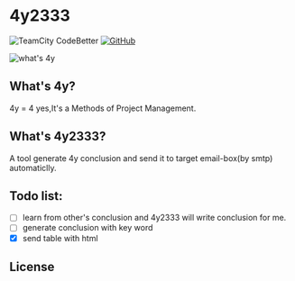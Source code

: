 # 4y2333
![TeamCity CodeBetter](https://img.shields.io/teamcity/codebetter/bt428.svg) [![GitHub](https://img.shields.io/github/license/mashape/apistatus.svg)](https://github.com/innnk/4y2333/blob/master/LICENSE)

![what's 4y](https://blog-img-1257227635.cos.ap-beijing.myqcloud.com/4y2.jpg)

## What's 4y?
4y = 4 yes,It's a Methods of Project Management.

## What's 4y2333?
A tool generate 4y conclusion and send it to target email-box(by smtp) automaticlly.

## Todo list:

- [ ] learn from other's conclusion and 4y2333 will write conclusion for me.
- [ ] generate conclusion with key word
- [x] send table with html

## License